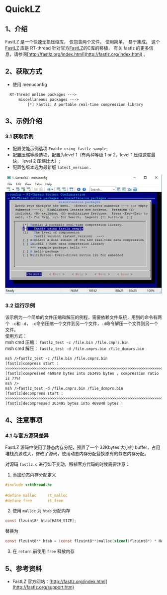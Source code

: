 # QuickLZ

## 1、介绍

FastLZ 是一个快速无损压缩库， 仅包含两个文件， 使用简单， 易于集成。 这个 [FastLZ](https://github.com/RT-Thread-packages/fastlz) 库是 RT-thread 针对官方[FastLZ](http://fastlz.org/download.htm)的C库的移植， 有关 fastlz 的更多信息，请参阅[http://fastlz.org/index.html](http://fastlz.org/index.html) 。

## 2、获取方式

- 使用 menuconfig
```
  RT-Thread online packages --->
      miscellaneous packages --->
          [*] Fastlz: A portable real-time compression library
```

## 3、示例介绍

### 3.1 获取示例

- 配置使能示例选项 `Enable using fastlz sample`;
- 配置压缩等级选项，配置为level 1（有两种等级 1 or 2，level 1 压缩速度最快， level 2 压缩比大）;
- 配置包版本选为最新版 `latest_version` .

![](./doc/image/fastlz.jpg)

### 3.2 运行示例
该示例为一个简单的文件压缩和解压的例程，需要依赖文件系统，用到的命令有两个` -c`和 `-d`， `-c`命令压缩一个文件到另一个文件，`-d`命令解压一个文件到另一个文件。   
使用方式：  
msh cmd 压缩： `fastlz_test -c /file.bin /file.cmprs.bin`  
msh cmd 解压： `fastlz_test -d /file.cmprs.bin /file_dcmprs.bin`  

    msh />fastlz_test -c /file.bin /file.cmprs.bin
    [fastlz]compress start : >>>>>>>>>>>>>>>>>>>>>>>>>>>>>>>>>>>>>>>>>>>>>>>>>>>>>>>>>>>>>>>>>>>>>>>>
    [fastlz]compressed 469848 bytes into 363495 bytes , compression ratio is 77%!
    msh />
    msh />fastlz_test -d /file.cmprs.bin /file_dcmprs.bin
    [fastlz]decompress start : >>>>>>>>>>>>>>>>>>>>>>>>>>>>>>>>>>>>>>>>>>>>>>>>>>>>>>>>>>>>>>>>>>>>>>>>
    [fastlz]decompressed 363495 bytes into 469848 bytes !

## 4、注意事项

### 4.1 与官方源码差异

  FastLZ 源码中使用了静态内存分配，预置了一个 32Kbytes 大小的 buffer，占用堆栈资源过大，修改了源码，使用动态内存分配替换原有的静态内存分配。

  对源码 `fastlz.c` 进行如下变动，移植官方代码的时候需要注意：

  1. 添加动态内存分配定义
  ```C
#include <rtthread.h>

#define malloc     rt_malloc
#define free       rt_free
  ```

  2. 使用 `malloc` 为 `htab` 分配内存
  ```C
const flzuint8* htab[HASH_SIZE];
  ```
替换为
  ```C
const flzuint8** htab = (const flzuint8**)malloc(sizeof(flzuint8*) * HASH_SIZE);
  ```

  3. 在 `return` 前使用 `free` 释放内存

## 5、参考资料

- FastLZ 官方网站：[http://fastlz.org/index.html](http://fastlz.org/support.htm)
